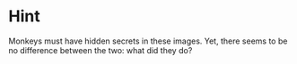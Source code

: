 # Hint
Monkeys must have hidden secrets in these images. Yet, there seems to be no difference between the two: what did they do?
